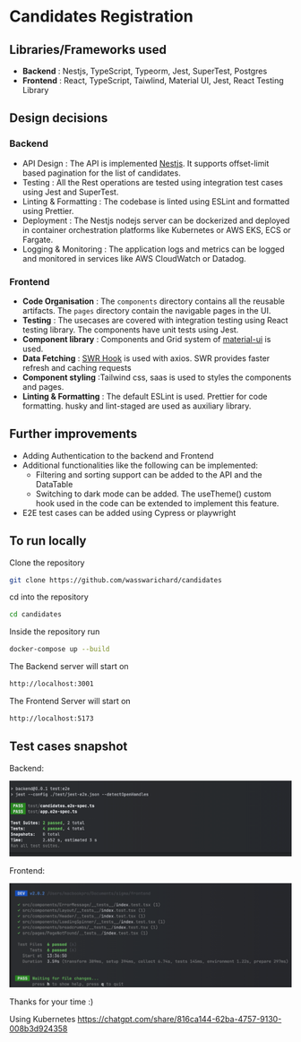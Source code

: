 # Candidates Registration

## Libraries/Frameworks used

- **Backend** : Nestjs, TypeScript, Typeorm, Jest, SuperTest, Postgres
- **Frontend** : React, TypeScript, Taiwlind, Material UI, Jest, React Testing Library

## Design decisions

### Backend
- API Design : The API is implemented [Nestjs](https://nestjs.com/). It supports offset-limit based pagination for the list of candidates.
- Testing : All the Rest operations are tested using integration test cases using Jest and SuperTest.
- Linting & Formatting : The codebase is linted using ESLint and formatted using Prettier.
- Deployment : The Nestjs nodejs server can be dockerized and deployed in container orchestration platforms like Kubernetes or AWS EKS, ECS or Fargate.
- Logging & Monitoring : The application logs and metrics can be logged and monitored in services like AWS CloudWatch or Datadog.

### Frontend
-  **Code Organisation** : The `components` directory contains all the reusable artifacts. The `pages` directory contain the navigable pages in the UI.
-  **Testing** : The usecases are covered with integration testing using React testing library. The components have unit tests using Jest.
-  **Component library** : Components and Grid system of [material-ui](https://material-ui.com/) is used.
-  **Data Fetching** : [SWR Hook](https://swr.vercel.app/) is used with axios. SWR provides faster refresh and caching requests
-  **Component styling** :Tailwind css, saas is used to styles the components and pages.
-  **Linting & Formatting** : The default ESLint is used. Prettier for code formatting. husky and lint-staged are used as auxiliary library.

## Further improvements
- Adding Authentication to the backend and Frontend
- Additional functionalities like the following can be implemented:
    - Filtering and sorting support can be added to the API and the DataTable
    - Switching to dark mode can be added. The useTheme() custom hook used in the code can be extended to implement this feature.
- E2E test cases can be added using Cypress or playwright

## To run locally

Clone the repository 
```bash
git clone https://github.com/wasswarichard/candidates
```
cd into the repository
```bash
cd candidates
```
Inside the repository run
```bash
docker-compose up --build
```

The Backend server will start on 
```bash
http://localhost:3001
```

The Frontend Server will start on
```bash
http://localhost:5173
```

## Test cases snapshot

Backend:

![Snapshot of backend cases](./backend/docs/backend_e2e_test.png)

Frontend:

![Snapshot of backend cases](./frontend/docs/frontend_tests.png)

Thanks for your time :)

Using Kubernetes
https://chatgpt.com/share/816ca144-62ba-4757-9130-008b3d924358
